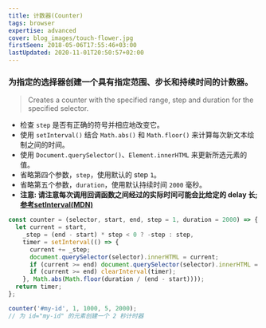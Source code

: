 ```yaml
---
title: 计数器(Counter)
tags: browser
expertise: advanced
cover: blog_images/touch-flower.jpg
firstSeen: 2018-05-06T17:55:46+03:00
lastUpdated: 2020-11-01T20:50:57+02:00
---
```


### 为指定的选择器创建一个具有指定范围、步长和持续时间的计数器。
> Creates a counter with the specified range, step and duration for the specified selector.

- 检查 `step` 是否有正确的符号并相应地改变它。
- 使用 `setInterval()` 结合 `Math.abs()` 和 `Math.floor()` 来计算每次新文本绘制之间的时间。
- 使用 `Document.querySelector()`、`Element.innerHTML` 来更新所选元素的值。
- 省略第四个参数，`step`，使用默认的 step `1`。
- 省略第五个参数，`duration`，使用默认持续时间 `2000` 毫秒。
- **注意: 请注意每次调用回调函数之间经过的实际时间可能会比给定的 delay 长;[参考setInterval(MDN)](https://developer.mozilla.org/zh-CN/docs/Web/API/setInterval#%E5%BB%B6%E8%BF%9F%E9%99%90%E5%88%B6)**

```js
const counter = (selector, start, end, step = 1, duration = 2000) => {
  let current = start,
    _step = (end - start) * step < 0 ? -step : step,
    timer = setInterval(() => {
      current += _step;
      document.querySelector(selector).innerHTML = current;
      if (current >= end) document.querySelector(selector).innerHTML = end;
      if (current >= end) clearInterval(timer);
    }, Math.abs(Math.floor(duration / (end - start))));
  return timer;
};
```

```js
counter('#my-id', 1, 1000, 5, 2000);
// 为 id="my-id" 的元素创建一个 2 秒计时器
```
